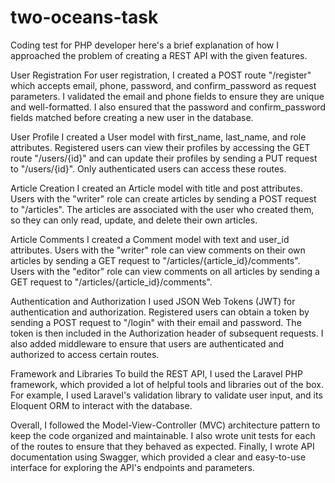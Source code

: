 # two-oceans-task
Coding test for PHP developer
here's a brief explanation of how I approached the problem of creating a REST API with the given features.

User Registration
For user registration, I created a POST route "/register" which accepts email, phone, password, and confirm_password as request parameters. I validated the email and phone fields to ensure they are unique and well-formatted. I also ensured that the password and confirm_password fields matched before creating a new user in the database.

User Profile
I created a User model with first_name, last_name, and role attributes. Registered users can view their profiles by accessing the GET route "/users/{id}" and can update their profiles by sending a PUT request to "/users/{id}". Only authenticated users can access these routes.

Article Creation
I created an Article model with title and post attributes. Users with the "writer" role can create articles by sending a POST request to "/articles". The articles are associated with the user who created them, so they can only read, update, and delete their own articles.

Article Comments
I created a Comment model with text and user_id attributes. Users with the "writer" role can view comments on their own articles by sending a GET request to "/articles/{article_id}/comments". Users with the "editor" role can view comments on all articles by sending a GET request to "/articles/{article_id}/comments".

Authentication and Authorization
I used JSON Web Tokens (JWT) for authentication and authorization. Registered users can obtain a token by sending a POST request to "/login" with their email and password. The token is then included in the Authorization header of subsequent requests. I also added middleware to ensure that users are authenticated and authorized to access certain routes.

Framework and Libraries
To build the REST API, I used the Laravel PHP framework, which provided a lot of helpful tools and libraries out of the box. For example, I used Laravel's validation library to validate user input, and its Eloquent ORM to interact with the database.

Overall, I followed the Model-View-Controller (MVC) architecture pattern to keep the code organized and maintainable. I also wrote unit tests for each of the routes to ensure that they behaved as expected. Finally, I wrote API documentation using Swagger, which provided a clear and easy-to-use interface for exploring the API's endpoints and parameters.




